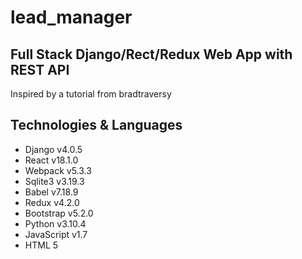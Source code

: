 # lead_manager
## Full Stack Django/Rect/Redux Web App with REST API

Inspired by a tutorial from bradtraversy

## Technologies & Languages
<ul>
  <li>Django v4.0.5 </li>
  <li>React v18.1.0 </li>
  <li>Webpack v5.3.3 </li>
  <li>Sqlite3 v3.19.3 </li>
  <li>Babel v7.18.9 </li>
  <li>Redux v4.2.0 </li>
  <li>Bootstrap v5.2.0</li>
  <li>Python v3.10.4 </li>
  <li>JavaScript v1.7</li>
  <li>HTML 5</li>
</ul>

  
  
   
